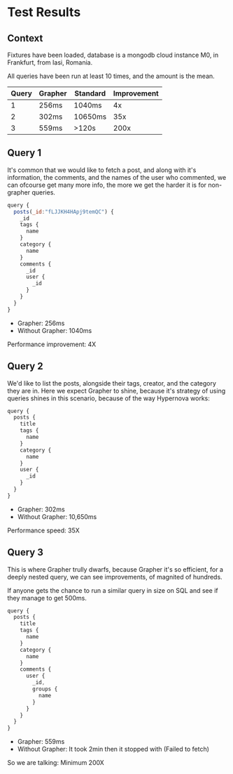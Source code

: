 # Test Results

## Context

Fixtures have been loaded, database is a mongodb cloud instance M0, in Frankfurt, from Iasi, Romania.

All queries have been run at least 10 times, and the amount is the mean.

| Query | Grapher | Standard | Improvement |
| ----- | ------- | -------- | ----------- |
| 1     | 256ms   | 1040ms   | 4x          |
| 2     | 302ms   | 10650ms  | 35x         |
| 3     | 559ms   | >120s    | 200x        |

## Query 1

It's common that we would like to fetch a post, and along with it's information, the comments, and the names of the user who commented, we can ofcourse get many more info, the more we get the harder it is for non-grapher queries.

```js
query {
  posts(_id:"fLJJKH4HApj9temQC") {
    _id
    tags {
      name
    }
    category {
      name
    }
    comments {
      _id
      user {
        _id
      }
    }
  }
}
```

* Grapher: 256ms
* Without Grapher: 1040ms

Performance improvement: 4X

## Query 2

We'd like to list the posts, alongside their tags, creator, and the category they are in. Here we expect Grapher to shine,
because it's strategy of using queries shines in this scenario, because of the way Hypernova works:

```js
query {
  posts {
    title
    tags {
      name
    }
    category {
      name
    }
    user {
      _id
    }
  }
}
```

* Grapher: 302ms
* Without Grapher: 10,650ms

Performance speed: 35X

## Query 3

This is where Grapher trully dwarfs, because Grapher it's so efficient, for a deeply nested query, we can see improvements,
of magnited of hundreds.

If anyone gets the chance to run a similar query in size on SQL and see if they manage to get 500ms.

```js
query {
  posts {
    title
    tags {
      name
    }
    category {
      name
    }
    comments {
      user {
        _id,
        groups {
          name
        }
      }
    }
  }
}
```

* Grapher: 559ms
* Without Grapher: It took 2min then it stopped with (Failed to fetch)

So we are talking: Minimum 200X
